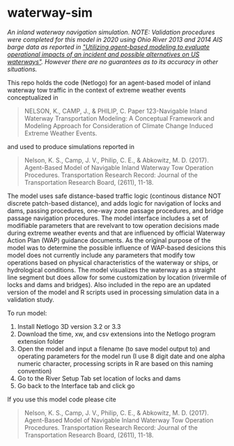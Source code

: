 # waterway-sim
*An inland waterway navigation simulation. NOTE: Validation procedures were completed for this model in 2020 using Ohio River 2013 and 2014 AIS barge data as reported in ["Utilizing agent-based modeling to evaluate operational impacts of an incident and possible alternatives on US waterways"](https://doi.org/10.1177/0361198120941504). However there are no guarantees as to its accuracy in other situations.*

This repo holds the code (Netlogo) for an agent-based model of inland waterway tow traffic in the context of extreme weather events conceptualized in 

>NELSON, K., CAMP, J., & PHILIP, C. Paper 123-Navigable Inland Waterway Transportation Modeling: A Conceptual Framework and Modeling Approach for Consideration of Climate Change Induced Extreme Weather Events.

and used to produce simulations reported in  

>Nelson, K. S., Camp, J. V., Philip, C. E., & Abkowitz, M. D. (2017). Agent-Based Model of Navigable Inland Waterway Tow Operation Procedures. Transportation Research Record: Journal of the Transportation Research Board, (2611), 11-18.

The model uses safe distance-based traffic logic (continous distance NOT discrete patch-based distance), and adds logic for navigation of locks and dams, passing procedures, one-way zone passage procedures, and bridge passage navigation procedures. The model interface includes a set of modifiable parameters that are revelvant to tow operation decisions made during extreme weather events and that are influenced by official Waterway Action Plan (WAP) guidance documents. As the original purpose of the model was to determine the possible influence of WAP-based desicions this model does not currently include any parameters that modify tow operations based on physical characteristics of the waterway or ships, or hydrological conditions. The model visualizes the waterway as a straight line segment but does allow for some customization by location (rivermile of locks and dams and bridges). 
Also included in the repo are an updated version of the model and R scripts used in processing simulation data in a validation study.

To run model:
1. Install Netlogo 3D version 3.2 or 3.3
2. Download the time, xw, and csv extensions into the Netlogo program extension folder
3. Open the model and input a filename (to save model output to) and operating parameters for the model run (I use 8 digit date and one alpha numeric character, processing scripts in R are based on this naming convention)
4. Go to the River Setup Tab set location of locks and dams
5. Go back to the Interface tab and click go

If you use this model code please cite 

>Nelson, K. S., Camp, J. V., Philip, C. E., & Abkowitz, M. D. (2017). Agent-Based Model of Navigable Inland Waterway Tow Operation Procedures. Transportation Research Record: Journal of the Transportation Research Board, (2611), 11-18.


